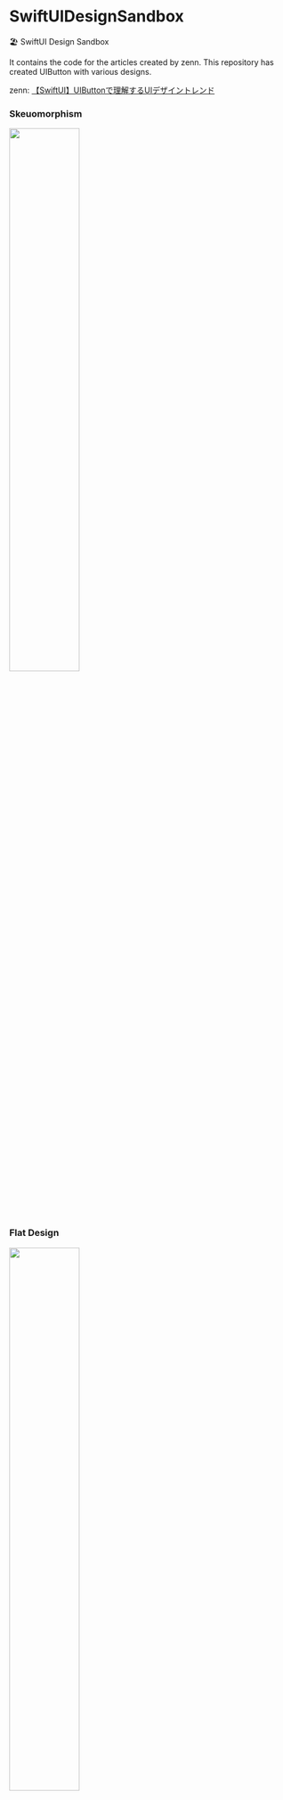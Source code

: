 # SwiftUIDesignSandbox
🏖 SwiftUI Design Sandbox

It contains the code for the articles created by zenn.
This repository has created UIButton with various designs.

zenn: [【SwiftUI】UIButtonで理解するUIデザイントレンド]()

### Skeuomorphism
<img src="https://user-images.githubusercontent.com/39939005/206405642-e8bb66bb-b0ce-4102-a67e-04223b470ffc.png" width="50%">

### Flat Design
<img src="https://user-images.githubusercontent.com/39939005/206405683-947659eb-bb0f-4eac-8a38-9b8432a8132a.png" width="50%">

### Neumorphism
<img src="https://user-images.githubusercontent.com/39939005/206405727-b33f3a5e-abe8-4459-9a48-a248fc35a3c0.png" width="50%">

### Glassmorphism
<img src="https://user-images.githubusercontent.com/39939005/206405775-96bbfe92-3456-4ee6-acea-890629884be1.png" width="50%">

### Claymorphism
<img src="https://user-images.githubusercontent.com/39939005/206405799-5a654d46-ef03-4151-ba76-9fbb49d1ea4e.png" width="50%">
